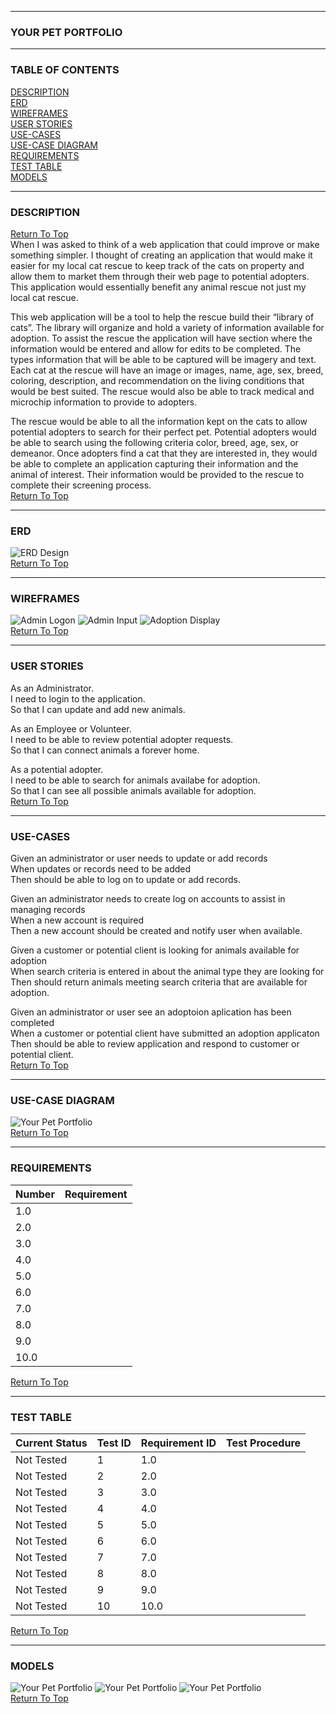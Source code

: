 ------
### YOUR PET PORTFOLIO
------
### TABLE OF CONTENTS
[DESCRIPTION](https://github.com/AthertonCarl/YourPetPortfolio/blob/master/README.md#description)  
[ERD](https://github.com/AthertonCarl/YourPetPortfolio/blob/master/README.md#erd)  
[WIREFRAMES](https://github.com/AthertonCarl/YourPetPortfolio/blob/master/README.md#wireframes)  
[USER STORIES](https://github.com/AthertonCarl/YourPetPortfolio/blob/master/README.md#user-stories)  
[USE-CASES](https://github.com/AthertonCarl/YourPetPortfolio/blob/master/README.md#use-cases)  
[USE-CASE DIAGRAM](https://github.com/AthertonCarl/YourPetPortfolio/blob/master/README.md#use-case-diagram)  
[REQUIREMENTS](https://github.com/AthertonCarl/YourPetPortfolio/blob/master/README.md#requirements)  
[TEST TABLE](https://github.com/AthertonCarl/YourPetPortfolio/blob/master/README.md#test-table)  
[MODELS](https://github.com/AthertonCarl/YourPetPortfolio/blob/master/README.md#models)

------
### DESCRIPTION
[Return To Top](https://github.com/AthertonCarl/YourPetPortfolio/blob/master/README.md#table-of-contents)  
When I was asked to think of a web application that could improve or make something simpler.  I thought of creating an application that would make it easier for my local cat rescue to keep track of the cats on property and allow them to market them through their web page to potential adopters. This application would essentially benefit any animal rescue not just my local cat rescue.  

This web application will be a tool to help the rescue build their “library of cats”.  The library will organize and hold a variety of information available for adoption. To assist the rescue the application will have section where the information would be entered and allow for edits to be completed. The types information that will be able to be captured will be imagery and text.  Each cat at the rescue will have an image or images, name, age, sex, breed, coloring, description, and recommendation on the living conditions that would be best suited. The rescue would also be able to track medical and microchip information to provide to adopters.

The rescue would be able to all the information kept on the cats to allow potential adopters to search for their perfect pet. Potential adopters would be able to search using the following criteria color, breed, age, sex, or demeanor.  Once adopters find a cat that they are interested in, they would be able to complete an application capturing their information and the animal of interest. Their information would be provided to the rescue to complete their screening process.  
[Return To Top](https://github.com/AthertonCarl/YourPetPortfolio/blob/master/README.md#table-of-contents)

------
### ERD 

![ERD Design](https://github.com/AthertonCarl/Project/blob/master/Project%20ERD.png)  
[Return To Top](https://github.com/AthertonCarl/YourPetPortfolio/blob/master/README.md#table-of-contents)

------
### WIREFRAMES

![Admin Logon](https://github.com/AthertonCarl/Project/blob/master/Admin%20Logon.png)
![Admin Input](https://github.com/AthertonCarl/Project/blob/master/Admin%20Input.png)
![Adoption Display](https://github.com/AthertonCarl/Project/blob/master/Adoption%20Display.png)  
[Return To Top](https://github.com/AthertonCarl/YourPetPortfolio/blob/master/README.md#table-of-contents)

------
### USER STORIES

As an Administrator.  
I need to login to the application.  
So that I can update and add new animals.

As an Employee or Volunteer.  
I need to be able to review potential adopter requests.  
So that I can connect animals a forever home.

As a potential adopter.  
I need to be able to search for animals availabe for adoption.  
So that I can see all possible animals available for adoption.  
[Return To Top](https://github.com/AthertonCarl/YourPetPortfolio/blob/master/README.md#table-of-contents)

------
### USE-CASES

Given an administrator or user needs to update or add records  
When updates or records need to be added  
Then should be able to log on to update or add records.

Given an administrator needs to create log on accounts to assist in managing records  
When a new account is required  
Then a new account should be created and notify user when available.

Given a customer or potential client is looking for animals available for adoption  
When search criteria is entered in about the animal type they are looking for  
Then should return animals meeting search criteria that are available for adoption.  

Given an administrator or user see an adoptoion aplication has been completed  
When a customer or potential client have submitted an adoption applicaton  
Then should be able to review application and respond to customer or potential client.  
[Return To Top](https://github.com/AthertonCarl/YourPetPortfolio/blob/master/README.md#table-of-contents)

------
### USE-CASE DIAGRAM

![Your Pet Portfolio](https://github.com/AthertonCarl/YourPetPortfolio/blob/master/Your%20Pet%20Portfolio.png)  
[Return To Top](https://github.com/AthertonCarl/YourPetPortfolio/blob/master/README.md#table-of-contents)

------
### REQUIREMENTS

|Number|Requirement|
|------|-----------|
|1.0|     |
|2.0|     |
|3.0|     |
|4.0|     |
|5.0|     |
|6.0|     |
|7.0|     |
|8.0|     |
|9.0|     |
|10.0|     |  
[Return To Top](https://github.com/AthertonCarl/YourPetPortfolio/blob/master/README.md#table-of-contents)

-------
### TEST TABLE

|Current Status|Test ID|Requirement ID|Test Procedure|
|--------------|-------|--------------|--------------|
|Not Tested|1|1.0|     |     |
|Not Tested|2|2.0|     |     |
|Not Tested|3|3.0|     |     |
|Not Tested|4|4.0|     |     |
|Not Tested|5|5.0|     |     |
|Not Tested|6|6.0|     |     |
|Not Tested|7|7.0|     |     |
|Not Tested|8|8.0|     |     |
|Not Tested|9|9.0|     |     |
|Not Tested|10|10.0|     |     |  
[Return To Top](https://github.com/AthertonCarl/YourPetPortfolio/blob/master/README.md#table-of-contents)

------
### MODELS

![Your Pet Portfolio](https://github.com/AthertonCarl/YourPetPortfolio/blob/master/log_in.png)
![Your Pet Portfolio](https://github.com/AthertonCarl/YourPetPortfolio/blob/master/admin_display.png)
![Your Pet Portfolio](https://github.com/AthertonCarl/YourPetPortfolio/blob/master/adoptjon_display.png)  
[Return To Top](https://github.com/AthertonCarl/YourPetPortfolio/blob/master/README.md#table-of-contents)
